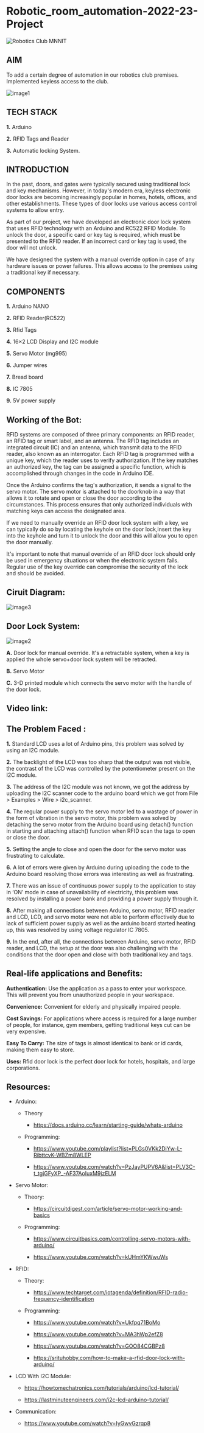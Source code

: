 # Robotic_room_automation-2022-23-Project


![Robotics Club MNNIT](https://user-images.githubusercontent.com/126940912/233314848-bdcfcf6c-c1b3-4a94-881f-2db659a3941f.jpg)

## AIM
To add a certain degree of automation in our robotics club premises. Implemented keyless access to the club.

![image1](https://user-images.githubusercontent.com/126940912/233316813-338e5da4-cc6c-41ea-9351-04fc0412f604.jpg)


## TECH STACK
**1.** Arduino

**2.** RFID Tags and Reader

**3.** Automatic locking System.

## INTRODUCTION

  In the past, doors, and gates were typically secured using traditional lock and key mechanisms. However, in today's modern era, keyless electronic door locks are becoming increasingly popular in homes, hotels, offices, and other establishments. These types of door locks use various access control systems to allow entry.

  As part of our project, we have developed an electronic door lock system that uses RFID technology with an Arduino and RC522 RFID Module. To unlock the door, a specific card or key tag is required, which must be presented to the RFID reader. If an incorrect card or key tag is used, the door will not unlock.

  We have designed the system with a manual override option in case of any hardware issues or power failures. This allows access to the premises using a traditional key if necessary.
  
## COMPONENTS
**1.** Arduino NANO

**2.** RFID Reader(RC522)

**3.** Rfid Tags

**4.** 16×2 LCD Display and I2C module

**5.** Servo Motor (mg995)

**6.** Jumper wires

**7.** Bread board

**8.** IC 7805

**9.** 5V power supply

## Working of the Bot:
RFID systems are composed of three primary components: an RFID reader, an RFID tag or smart label, and an antenna. The RFID tag includes an integrated circuit (IC) and an antenna, which transmit data to the RFID reader, also known as an interrogator. Each RFID tag is programmed with a unique key, which the reader uses to verify authorization. If the key matches an authorized key, the tag can be assigned a specific function, which is accomplished through changes in the code in Arduino IDE.

Once the Arduino confirms the tag's authorization, it sends a signal to the servo motor. The servo motor is attached to the doorknob in a way that allows it to rotate and open or close the door according to the circumstances. This process ensures that only authorized individuals with matching keys can access the designated area.

If we need to manually override an RFID door lock system with a key, we can typically do so by locating the keyhole on the door lock,insert the key into the keyhole and turn it to unlock the door and this will allow you to open the door manually.

It's important to note that manual override of an RFID door lock should only be used in emergency situations or when the electronic system fails. Regular use of the key override can compromise the security of the lock and should be avoided.

## Ciruit Diagram:
![image3](https://user-images.githubusercontent.com/126940912/233317052-5389178b-a0a3-4ff5-94d9-c0b965a1f674.jpg)


## Door Lock System:
![image2](https://user-images.githubusercontent.com/126940912/233317123-4cfa4201-cfd5-48dd-ba7a-40a41e51a222.jpg)

**A.** Door lock for manual override. It's a retractable system, when a key is applied the whole servo+door lock system will be retracted.

**B.** Servo Motor

**C.** 3-D printed module which connects the servo motor with the handle of the door lock.

## Video link:

## The Problem Faced :
**1.** Standard LCD uses a lot of Arduino pins, this problem was solved by using an I2C module.

**2.** The backlight of the LCD was too sharp that the output was not visible, the contrast of the LCD was controlled by the potentiometer present on the I2C module. 

**3.** The address of the I2C module was not known, we got the address by uploading the I2C scanner code to the arduino board which we got from  File > Examples > Wire > i2c_scanner.

**4.** The regular power supply to the servo motor led to a wastage of power in the form of vibration in the servo motor, this problem was solved by detaching the servo motor from the Arduino board using detach() function in starting and attaching attach() function when RFID scan the tags to open or close the door.

**5.** Setting the angle to close and open the door for the servo motor was frustrating to calculate.

**6.** A lot of errors were given by Arduino during uploading the code to the Arduino board resolving those errors was interesting as well as frustrating.

**7.** There was an issue of continuous power supply to the application to stay in ‘ON’  mode in case of unavailability of electricity, this problem was resolved by installing a power bank and providing a power supply through it.

**8.** After making all connections between Arduino, servo motor, RFID reader and LCD, LCD, and servo motor were not able to perform effectively due to lack of sufficient power supply as well as the arduino board started heating up, this was resolved by using voltage regulator IC 7805.

**9.** In the end, after all, the connections between Arduino, servo motor, RFID reader, and LCD, the setup at the door was also challenging with the conditions that the door open and close with both traditional key and tags.

## Real-life applications and Benefits:
**Authentication:** Use the application as a pass to enter your workspace. This will prevent you from unauthorized people in your workspace.

**Convenience:** Convenient for elderly and physically impaired people.

**Cost Savings:** For applications where access is required for a large number of people, for instance, gym members, getting traditional keys cut can be very expensive.

**Easy To Carry:** The size of tags is almost identical to bank or id cards, making them easy to store.

**Uses:** Rfid door lock is the perfect door lock for hotels, hospitals, and large corporations.

## Resources:
- Arduino:

  - Theory
  
    - https://docs.arduino.cc/learn/starting-guide/whats-arduino
  
  - Programming:
  
    - https://www.youtube.com/playlist?list=PLGs0VKk2DiYw-L-RibttcvK-WBZm8WLEP
  
    - https://www.youtube.com/watch?v=PzJayPUPV6A&list=PLV3C-t_tgjGFyXP_-AF37AoIuxM9jzELM
 
 
- Servo Motor:

  - Theory:
    
    - https://circuitdigest.com/article/servo-motor-working-and-basics
    
  - Programming:
    
    - https://www.circuitbasics.com/controlling-servo-motors-with-arduino/
    
    - https://www.youtube.com/watch?v=kUHmYKWwuWs
 
 
- RFID:

  - Theory:
    
    - https://www.techtarget.com/iotagenda/definition/RFID-radio-frequency-identification
  
  - Programming:
    
    - https://www.youtube.com/watch?v=Ukfpq71BoMo
    
    - https://www.youtube.com/watch?v=MA3hWp2efZ8
    
    - https://www.youtube.com/watch?v=GOO84CGBPz8
    
    - https://srituhobby.com/how-to-make-a-rfid-door-lock-with-arduino/
  
 
- LCD With I2C Module:
    
     - https://howtomechatronics.com/tutorials/arduino/lcd-tutorial/
    
     - https://lastminuteengineers.com/i2c-lcd-arduino-tutorial/
 
 
- Communication:
    
     - https://www.youtube.com/watch?v=IyGwvGzrqp8



